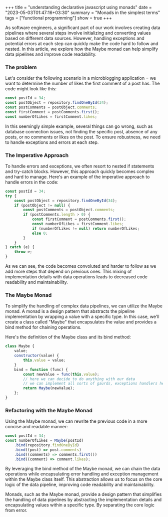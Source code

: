 +++
title = "understanding declarative javascript using monads"
date = "2023-05-03T01:47:16+03:30"
summary = "Monads in the simplest terms"
tags = ["functional programming"]
show = true
+++

As software engineers, a significant part of our work involves creating data pipelines where several steps involve initializing and converting values based on different data sources. However, handling exceptions and potential errors at each step can quickly make the code hard to follow and nested. In this article, we explore how the Maybe monad can help simplify data pipelines and improve code readability.

### The problem

Let's consider the following scenario in a microblogging application = we want to determine the number of likes the first comment of a post has. The code might look like this:

```js
const postId = 34;
const postObject = repository.findOneById(34);
const postComments = postObject.comments;
const firstComment = postComments.first();
const numberOfLikes = firstComment.likes;
```

In this seemingly simple example, several things can go wrong, such as database connection issues, not finding the specific post, absence of any posts, or no comments or likes on the post. To ensure robustness, we need to handle exceptions and errors at each step.

### The Imperative Approach

To handle errors and exceptions, we often resort to nested if statements and try-catch blocks. However, this approach quickly becomes complex and hard to manage. Here's an example of the imperative approach to handle errors in the code:

```js
const postId = 34;
try {
    const postObject = repository.findOneById(34);
    if (postObject != null) {
        const postComments = postObject.comments;
        if (postComments.length > 0) {
            const firstComment = postComments.first();
            const numberOfLikes = firstComment.likes;
            if (numberOfLikes != null) return numberOfLikes;
            else 0;
        }
    }
} catch (e) {
    throw e;
}
```

As we can see, the code becomes convoluted and harder to follow as we add more steps that depend on previous ones. This mixing of implementation details with data operations leads to decreased code readability and maintainability.

### The Maybe Monad

To simplify the handling of complex data pipelines, we can utilize the Maybe monad. A monad is a design pattern that abstracts the pipeline implementation by wrapping a value with a specific type. In this case, we'll create a class called "Maybe" that encapsulates the value and provides a bind method for chaining operations.

Here's the definition of the Maybe class and its bind method:

```js
class Maybe {
    value;
    constructor(value) {
        this.value = value;
    }
    bind = function (func) {
        const newValue = func(this.value);
        // here we can decide to do anything with our data
        // we can implement all sorts of gaurds, exceptions handlers here
        return Maybe(newValue);
    };
}
```

### Refactoring with the Maybe Monad

Using the Maybe monad, we can rewrite the previous code in a more concise and readable manner:

```js
const postId = 34;
const numberOfLikes = Maybe(postId)
    .bind(repository.findOneById)
    .bind((post) => post.comments)
    .bind((comments) => comments.first())
    .bind((comment) => comment.likes);
```

By leveraging the bind method of the Maybe monad, we can chain the data operations while encapsulating error handling and exception management within the Maybe class itself. This abstraction allows us to focus on the core logic of the data pipeline, improving code readability and maintainability.

Monads, such as the Maybe monad, provide a design pattern that simplifies the handling of data pipelines by abstracting the implementation details and encapsulating values within a specific type. By separating the core logic from error.
